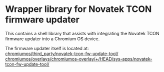# Wrapper library for Novatek TCON firmware updater

This contains a shell library that assists with integrating the
Novatek TCON firmware updater into a Chromium OS device.

The firmware updater itself is located at: \
[chromiumos/third_party/novatek-tcon-fw-update-tool/](https://chromium.googlesource.com/chromiumos/third_party/novatek-tcon-fw-update-tool/+/HEAD/) \
[chromiumos/overlays/chromiumos-overlay/+/HEAD/sys-apps/novatek-tcon-fw-update-tool/](https://chromium.googlesource.com/chromiumos/overlays/chromiumos-overlay/+/HEAD/sys-apps/novatek-tcon-fw-update-tool/)
